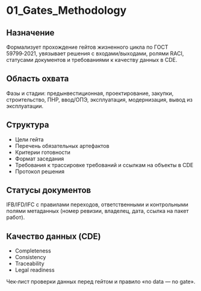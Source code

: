 # 01_Gates_Methodology

## Назначение
Формализует прохождение гейтов жизненного цикла по ГОСТ 59799‑2021, увязывает решения с входами/выходами, ролями RACI, статусами документов и требованиями к качеству данных в CDE.

## Область охвата
Фазы и стадии: предынвестиционная, проектирование, закупки, строительство, ПНР, ввод/ОПЭ, эксплуатация, модернизация, вывод из эксплуатации.

## Структура
- Цели гейта
- Перечень обязательных артефактов
- Критерии готовности
- Формат заседания
- Требования к трассировке требований и ссылкам на объекты в CDE
- Протокол решения

## Статусы документов
IFB/IFD/IFC с правилами переходов, ответственными и контрольными полями метаданных (номер ревизии, владелец, дата, ссылка на пакет работ).

## Качество данных (CDE)
- Completeness
- Consistency
- Traceability
- Legal readiness

Чек‑лист проверки данных перед гейтом и правило «no data — no gate».
